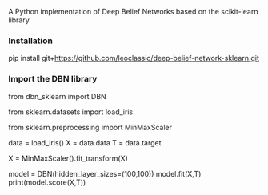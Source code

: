 A Python implementation of Deep Belief Networks based on the scikit-learn library

### Installation ###
pip install git+https://github.com/leoclassic/deep-belief-network-sklearn.git

### Import the DBN library ###
from dbn_sklearn import DBN

from sklearn.datasets import load_iris

from sklearn.preprocessing import MinMaxScaler

data = load_iris()
X = data.data
T = data.target

X = MinMaxScaler().fit_transform(X)

model = DBN(hidden_layer_sizes=(100,100))
model.fit(X,T)
print(model.score(X,T))
